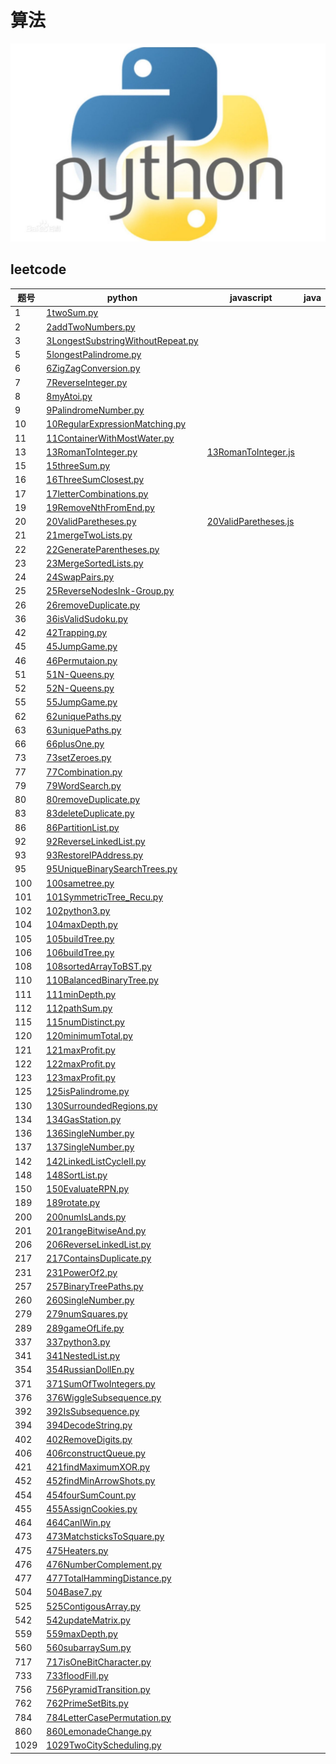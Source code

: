 # 算法

![本地图片](Image/python1.jpg)

## leetcode
|  题号  |  python  |  javascript  |  java  |  c  |
|  ----  |  ------  |  ----------  |  ----  |  -  |
|  1  |[1twoSum.py](leetcode/array/1.twoSum/1twoSum.py)  |    |    |    |
|  2  |[2addTwoNumbers.py](leetcode/array/2.addTwoNumbers/2addTwoNumbers.py)  |    |    |    |
|  3  |[3LongestSubstringWithoutRepeat.py](leetcode/Hash/3.LongestSubstringWithoutRepeat/3LongestSubstringWithoutRepeat.py)  |    |    |    |
|  5  |[5longestPalindrome.py](leetcode/DP/5.longestPalindrome/5longestPalindrome.py)  |    |    |    |
|  6  |[6ZigZagConversion.py](leetcode/STR/6.ZigZagConversion/6ZigZagConversion.py)  |    |    |    |
|  7  |[7ReverseInteger.py](leetcode/Math/7.ReverseInteger/7ReverseInteger.py)  |    |    |    |
|  8  |[8myAtoi.py](leetcode/List/8.myAtoi/8myAtoi.py)  |    |    |    |
|  9  |[9PalindromeNumber.py](leetcode/Math/9.PalindromeNumber/9PalindromeNumber.py)  |    |    |    |
|  10  |[10RegularExpressionMatching.py](leetcode/DP/10.RegularExpressionMatching/10RegularExpressionMatching.py)  |    |    |    |
|  11  |[11ContainerWithMostWater.py](leetcode/array/11.ContainerWithMostWater/11ContainerWithMostWater.py)  |    |    |    |
|  13  |[13RomanToInteger.py](leetcode/STR/13.RomanToInteger/13RomanToInteger.py)  |[13RomanToInteger.js](leetcode/STR/13.RomanToInteger/13RomanToInteger.js)  |    |    |
|  15  |[15threeSum.py](leetcode/array/15.threeSum/15threeSum.py)  |    |    |    |
|  16  |[16ThreeSumClosest.py](leetcode/array/16.ThreeSumClosest/16ThreeSumClosest.py)  |    |    |    |
|  17  |[17letterCombinations.py](leetcode/STR/17.letterCombinations/17letterCombinations.py)  |    |    |    |
|  19  |[19RemoveNthFromEnd.py](leetcode/List/19.RemoveNthFromEnd/19RemoveNthFromEnd.py)  |    |    |    |
|  20  |[20ValidParetheses.py](leetcode/STR/20.ValidParetheses/20ValidParetheses.py)  |[20ValidParetheses.js](leetcode/STR/20.ValidParetheses/20ValidParetheses.js)  |    |    |
|  21  |[21mergeTwoLists.py](leetcode/List/21.mergeTwoLists/21mergeTwoLists.py)  |    |    |    |
|  22  |[22GenerateParentheses.py](leetcode/BackTrack/22.GenerateParentheses/22GenerateParentheses.py)  |    |    |    |
|  23  |[23MergeSortedLists.py](leetcode/List/23.MergeSortedLists/23MergeSortedLists.py)  |    |    |    |
|  24  |[24SwapPairs.py](leetcode/List/24.SwapPairs/24SwapPairs.py)  |    |    |    |
|  25  |[25ReverseNodesInk-Group.py](leetcode/Sequence/List/25ReverseNodesInk-Group/25ReverseNodesInk-Group.py)  |    |    |    |
|  26  |[26removeDuplicate.py](leetcode/array/26.removeDuplicate/26removeDuplicate.py)  |    |    |    |
|  36  |[36isValidSudoku.py](leetcode/array/36.isValidSudoku/36isValidSudoku.py)  |    |    |    |
|  42  |[42Trapping.py](leetcode/array/42.Trapping/42Trapping.py)  |    |    |    |
|  45  |[45JumpGame.py](leetcode/Greedy/45.JumpGame/45JumpGame.py)  |    |    |    |
|  46  |[46Permutaion.py](leetcode/BackTrack/46.Permutaion/46Permutaion.py)  |    |    |    |
|  51  |[51N-Queens.py](leetcode/BackTrack/51.N-Queens/51N-Queens.py)  |    |    |    |
|  52  |[52N-Queens.py](leetcode/BackTrack/52.N-Queens/52N-Queens.py)  |    |    |    |
|  55  |[55JumpGame.py](leetcode/Greedy/55.JumpGame/55JumpGame.py)  |    |    |    |
|  62  |[62uniquePaths.py](leetcode/DP/62.uniquePaths/62uniquePaths.py)  |    |    |    |
|  63  |[63uniquePaths.py](leetcode/DP/63.uniquePaths/63uniquePaths.py)  |    |    |    |
|  66  |[66plusOne.py](leetcode/array/66.plusOne/66plusOne.py)  |    |    |    |
|  73  |[73setZeroes.py](leetcode/array/73.setZeroes/73setZeroes.py)  |    |    |    |
|  77  |[77Combination.py](leetcode/STR/77.Combination/77Combination.py)  |    |    |    |
|  79  |[79WordSearch.py](leetcode/array/79.WordSearch/79WordSearch.py)  |    |    |    |
|  80  |[80removeDuplicate.py](leetcode/array/80.removeDuplicate/80removeDuplicate.py)  |    |    |    |
|  83  |[83deleteDuplicate.py](leetcode/List/83.deleteDuplicate/83deleteDuplicate.py)  |    |    |    |
|  86  |[86PartitionList.py](leetcode/Sequence/List/86PartitionList.py)  |    |    |    |
|  92  |[92ReverseLinkedList.py](leetcode/Sequence/List/92ReverseLinkedList.py)  |    |    |    |
|  93  |[93RestoreIPAddress.py](leetcode/STR/93.RestoreIPAddress/93RestoreIPAddress.py)  |    |    |    |
|  95  |[95UniqueBinarySearchTrees.py](leetcode/Tree/95.UniqueBinarySearchTrees/95UniqueBinarySearchTrees.py)  |    |    |    |
|  100  |[100sametree.py](leetcode/Tree/100.sametree/100sametree.py)  |    |    |    |
|  101  |[101SymmetricTree_Recu.py](leetcode/Tree/101.SymmetricTree_Recu/101SymmetricTree_Recu.py)  |    |    |    |
|  102  |[102python3.py](leetcode/Tree/102BinaryTreeLevelOrder/102python3.py)  |    |    |[102cpp.cpp](leetcode/Tree/102BinaryTreeLevelOrder/102cpp.cpp)  |
|  104  |[104maxDepth.py](leetcode/Tree/104.maxDepth/104maxDepth.py)  |    |    |    |
|  105  |[105buildTree.py](leetcode/Tree/105.buildTree/105buildTree.py)  |    |    |    |
|  106  |[106buildTree.py](leetcode/Tree/106.buildTree/106buildTree.py)  |    |    |    |
|  108  |[108sortedArrayToBST.py](leetcode/Tree/108.sortedArrayToBST/108sortedArrayToBST.py)  |    |    |    |
|  110  |[110BalancedBinaryTree.py](leetcode/Tree/110.BalancedBinaryTree/110BalancedBinaryTree.py)  |    |    |    |
|  111  |[111minDepth.py](leetcode/Tree/111.minDepth/111minDepth.py)  |    |    |    |
|  112  |[112pathSum.py](leetcode/Tree/112.pathSum/112pathSum.py)  |    |    |    |
|  115  |[115numDistinct.py](leetcode/DP/115.numDistinct/115numDistinct.py)  |    |    |    |
|  120  |[120minimumTotal.py](leetcode/array/120.minimumTotal/120minimumTotal.py)  |    |    |    |
|  121  |[121maxProfit.py](leetcode/array/121.maxProfit/121maxProfit.py)  |    |    |    |
|  122  |[122maxProfit.py](leetcode/array/122.maxProfit/122maxProfit.py)  |    |    |    |
|  123  |[123maxProfit.py](leetcode/array/123.maxProfit/123maxProfit.py)  |    |    |    |
|  125  |[125isPalindrome.py](leetcode/List/125.isPalindrome/125isPalindrome.py)  |    |    |    |
|  130  |[130SurroundedRegions.py](leetcode/matrix/130.SurroundedRegions/130SurroundedRegions.py)  |    |    |    |
|  134  |[134GasStation.py](leetcode/Greedy/134.GasStation/134GasStation.py)  |    |    |    |
|  136  |[136SingleNumber.py](leetcode/BitOperation/136.SingleNumber/136SingleNumber.py)  |    |    |    |
|  137  |[137SingleNumber.py](leetcode/BitOperation/137.SingleNumber/137SingleNumber.py)  |    |    |    |
|  142  |[142LinkedListCycleII.py](leetcode/List/142.LinkedListCycleII/142LinkedListCycleII.py)  |    |    |    |
|  148  |[148SortList.py](leetcode/List/148.SortList/148SortList.py)  |    |    |    |
|  150  |[150EvaluateRPN.py](leetcode/Stack/150.EvaluateRPN/150EvaluateRPN.py)  |    |    |    |
|  189  |[189rotate.py](leetcode/array/189.rotate/189rotate.py)  |    |    |    |
|  200  |[200numIsLands.py](leetcode/matrix/200.numIsLands/200numIsLands.py)  |    |    |    |
|  201  |[201rangeBitwiseAnd.py](leetcode/BitOperation/201.rangeBitwiseAnd/201rangeBitwiseAnd.py)  |    |    |    |
|  206  |[206ReverseLinkedList.py](leetcode/Sequence/List/206ReverseLinkedList.py)  |    |    |    |
|  217  |[217ContainsDuplicate.py](leetcode/Hash/217.ContainsDuplicate/217ContainsDuplicate.py)  |    |    |    |
|  231  |[231PowerOf2.py](leetcode/BitOperation/231.PowerOf2/231PowerOf2.py)  |    |    |    |
|  257  |[257BinaryTreePaths.py](leetcode/Tree/257.BinaryTreePaths/257BinaryTreePaths.py)  |    |    |    |
|  260  |[260SingleNumber.py](leetcode/BitOperation/260.SingleNumber/260SingleNumber.py)  |    |    |    |
|  279  |[279numSquares.py](leetcode/Graph/279.numSquares/279numSquares.py)  |    |    |    |
|  289  |[289gameOfLife.py](leetcode/array/289.gameOfLife/289gameOfLife.py)  |    |    |    |
|  337  |[337python3.py](leetcode/Tree/337HouseRobberIII/337python3.py)  |    |    |    |
|  341  |[341NestedList.py](leetcode/array/341.NestedList/341NestedList.py)  |    |    |    |
|  354  |[354RussianDollEn.py](leetcode/DP/354.RussianDollEn/354RussianDollEn.py)  |    |    |    |
|  371  |[371SumOfTwoIntegers.py](leetcode/BitOperation/371.SumOfTwoIntegers/371SumOfTwoIntegers.py)  |    |    |    |
|  376  |[376WiggleSubsequence.py](leetcode/Greedy/376.WiggleSubsequence/376WiggleSubsequence.py)  |    |    |    |
|  392  |[392IsSubsequence.py](leetcode/Greedy/392.IsSubsequence/392IsSubsequence.py)  |    |    |    |
|  394  |[394DecodeString.py](leetcode/STR/394.DecodeString/394DecodeString.py)  |    |    |    |
|  402  |[402RemoveDigits.py](leetcode/Greedy/402.RemoveDigits/402RemoveDigits.py)  |    |    |    |
|  406  |[406rconstructQueue.py](leetcode/Greedy/406.rconstructQueue/406rconstructQueue.py)  |    |    |    |
|  421  |[421findMaximumXOR.py](leetcode/BitOperation/421.findMaximumXOR/421findMaximumXOR.py)  |    |    |    |
|  452  |[452findMinArrowShots.py](leetcode/Greedy/452.findMinArrowShots/452findMinArrowShots.py)  |    |    |    |
|  454  |[454fourSumCount.py](leetcode/Hash/454.fourSumCount/454fourSumCount.py)  |    |    |    |
|  455  |[455AssignCookies.py](leetcode/Greedy/455.AssignCookies/455AssignCookies.py)  |    |    |    |
|  464  |[464CanIWin.py](leetcode/DP/464.CanIWin/464CanIWin.py)  |    |    |    |
|  473  |[473MatchsticksToSquare.py](leetcode/BackTrack/473MatchsticksToSquare.py)  |    |    |    |
|  475  |[475Heaters.py](leetcode/Greedy/475.Heaters/475Heaters.py)  |    |    |    |
|  476  |[476NumberComplement.py](leetcode/BitOperation/476.NumberComplement/476NumberComplement.py)  |    |    |    |
|  477  |[477TotalHammingDistance.py](leetcode/BitOperation/477.TotalHammingDistance/477TotalHammingDistance.py)  |    |    |    |
|  504  |[504Base7.py](leetcode/Other/504.Base7/504Base7.py)  |    |    |    |
|  525  |[525ContigousArray.py](leetcode/Hash/525.ContigousArray/525ContigousArray.py)  |    |    |    |
|  542  |[542updateMatrix.py](leetcode/matrix/542.updateMatrix/542updateMatrix.py)  |    |    |    |
|  559  |[559maxDepth.py](leetcode/Tree/559.maxDepth/559maxDepth.py)  |    |    |    |
|  560  |[560subarraySum.py](leetcode/Hash/560.subarraySum/560subarraySum.py)  |    |    |    |
|  717  |[717isOneBitCharacter.py](leetcode/array/717.isOneBitCharacter/717isOneBitCharacter.py)  |    |    |    |
|  733  |[733floodFill.py](leetcode/matrix/733.floodFill/733floodFill.py)  |    |    |    |
|  756  |[756PyramidTransition.py](leetcode/Greedy/756.PyramidTransition/756PyramidTransition.py)  |    |    |    |
|  762  |[762PrimeSetBits.py](leetcode/BitOperation/762.PrimeSetBits/762PrimeSetBits.py)  |    |    |    |
|  784  |[784LetterCasePermutation.py](leetcode/STR/784.LetterCasePermutation/784LetterCasePermutation.py)  |    |    |    |
|  860  |[860LemonadeChange.py](leetcode/Greedy/860.LemonadeChange/860LemonadeChange.py)  |    |    |    |
|  1029  |[1029TwoCityScheduling.py](leetcode/Greedy/1029.TwoCityScheduling/1029TwoCityScheduling.py)  |    |    |    |